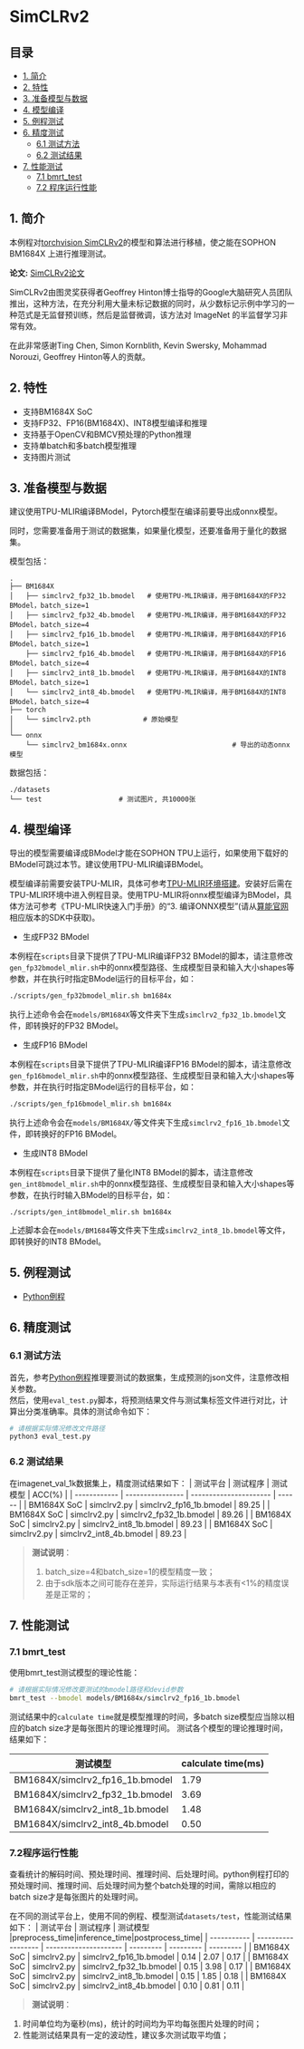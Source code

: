 # SimCLRv2

## 目录

* [1. 简介](#1-简介)
* [2. 特性](#2-特性)
* [3. 准备模型与数据](#3-准备模型与数据)
* [4. 模型编译](#4-模型编译)
* [5. 例程测试](#5-例程测试)
* [6. 精度测试](#6-精度测试)
  * [6.1 测试方法](#61-测试方法)
  * [6.2 测试结果](#62-测试结果)
* [7. 性能测试](#7-性能测试)
  * [7.1 bmrt_test](#71-bmrt_test)
  * [7.2 程序运行性能](#72-程序运行性能)
    
## 1. 简介
本例程对[torchvision SimCLRv2](https://github.com/google-research/simclr)的模型和算法进行移植，使之能在SOPHON BM1684X 上进行推理测试。

**论文:** [SimCLRv2论文](https://arxiv.org/abs/2006.10029)

SimCLRv2由图灵奖获得者Geoffrey Hinton博士指导的Google大脑研究人员团队推出，这种方法，在充分利用大量未标记数据的同时，从少数标记示例中学习的一种范式是无监督预训练，然后是监督微调，该方法对 ImageNet 的半监督学习非常有效。

在此非常感谢Ting Chen, Simon Kornblith, Kevin Swersky, Mohammad Norouzi, Geoffrey Hinton等人的贡献。

## 2. 特性
* 支持BM1684X SoC
* 支持FP32、FP16(BM1684X)、INT8模型编译和推理
* 支持基于OpenCV和BMCV预处理的Python推理
* 支持单batch和多batch模型推理
* 支持图片测试

## 3. 准备模型与数据
建议使用TPU-MLIR编译BModel，Pytorch模型在编译前要导出成onnx模型。

同时，您需要准备用于测试的数据集，如果量化模型，还要准备用于量化的数据集。

模型包括：
```
.
├── BM1684X
│   ├── simclrv2_fp32_1b.bmodel   # 使用TPU-MLIR编译，用于BM1684X的FP32 BModel，batch_size=1
│   ├── simclrv2_fp32_4b.bmodel   # 使用TPU-MLIR编译，用于BM1684X的FP32 BModel，batch_size=4
│   ├── simclrv2_fp16_1b.bmodel   # 使用TPU-MLIR编译，用于BM1684X的FP16 BModel，batch_size=1
    ├── simclrv2_fp16_4b.bmodel   # 使用TPU-MLIR编译，用于BM1684X的FP16 BModel，batch_size=4
│   ├── simclrv2_int8_1b.bmodel   # 使用TPU-MLIR编译，用于BM1684X的INT8 BModel，batch_size=1
│   └── simclrv2_int8_4b.bmodel   # 使用TPU-MLIR编译，用于BM1684X的INT8 BModel，batch_size=4
├── torch
│   └── simclrv2.pth             # 原始模型
│   
└── onnx
    └── simclrv2_bm1684x.onnx                          # 导出的动态onnx模型
```

数据包括：
```
./datasets
└── test                   # 测试图片, 共10000张   
```

## 4. 模型编译
导出的模型需要编译成BModel才能在SOPHON TPU上运行，如果使用下载好的BModel可跳过本节。建议使用TPU-MLIR编译BModel。

模型编译前需要安装TPU-MLIR，具体可参考[TPU-MLIR环境搭建](../../docs/Environment_Install_Guide.md#1-tpu-mlir环境搭建)。安装好后需在TPU-MLIR环境中进入例程目录。使用TPU-MLIR将onnx模型编译为BModel，具体方法可参考《TPU-MLIR快速入门手册》的“3. 编译ONNX模型”(请从[算能官网](https://developer.sophgo.com/site/index/material/31/all.html)相应版本的SDK中获取)。

- 生成FP32 BModel

​本例程在`scripts`目录下提供了TPU-MLIR编译FP32 BModel的脚本，请注意修改`gen_fp32bmodel_mlir.sh`中的onnx模型路径、生成模型目录和输入大小shapes等参数，并在执行时指定BModel运行的目标平台，如：

```bash
./scripts/gen_fp32bmodel_mlir.sh bm1684x 
```

​执行上述命令会在`models/BM1684X`等文件夹下生成`simclrv2_fp32_1b.bmodel`文件，即转换好的FP32 BModel。

- 生成FP16 BModel

​本例程在`scripts`目录下提供了TPU-MLIR编译FP16 BModel的脚本，请注意修改`gen_fp16bmodel_mlir.sh`中的onnx模型路径、生成模型目录和输入大小shapes等参数，并在执行时指定BModel运行的目标平台，如：

```bash
./scripts/gen_fp16bmodel_mlir.sh bm1684x 
```

​执行上述命令会在`models/BM1684X/`等文件夹下生成`simclrv2_fp16_1b.bmodel`文件，即转换好的FP16 BModel。

- 生成INT8 BModel

​本例程在`scripts`目录下提供了量化INT8 BModel的脚本，请注意修改`gen_int8bmodel_mlir.sh`中的onnx模型路径、生成模型目录和输入大小shapes等参数，在执行时输入BModel的目标平台，如：

```shell
./scripts/gen_int8bmodel_mlir.sh bm1684x 
```

​上述脚本会在`models/BM1684`等文件夹下生成`simclrv2_int8_1b.bmodel`等文件，即转换好的INT8 BModel。

## 5. 例程测试
* [Python例程](python/README.md)

## 6. 精度测试
### 6.1 测试方法

首先，参考[Python例程](python/README.md#22-测试图片)推理要测试的数据集，生成预测的json文件，注意修改相关参数。  
然后，使用`eval_test.py`脚本，将预测结果文件与测试集标签文件进行对比，计算出分类准确率。具体的测试命令如下：
```bash
# 请根据实际情况修改文件路径
python3 eval_test.py 
```
### 6.2 测试结果
在imagenet_val_1k数据集上，精度测试结果如下：
|   测试平台    |      测试程序       |        测试模型        | ACC(%) |
| ------------ | ----------------   | ---------------------- | ------ |
| BM1684X SoC | simclrv2.py  | simclrv2_fp16_1b.bmodel  | 89.25  |
| BM1684X SoC | simclrv2.py  | simclrv2_fp32_1b.bmodel  | 89.26  |
| BM1684X SoC | simclrv2.py  | simclrv2_int8_1b.bmodel  | 89.23  |
| BM1684X SoC | simclrv2.py  | simclrv2_int8_4b.bmodel  | 89.23  |


> **测试说明**：  
> 1. batch_size=4和batch_size=1的模型精度一致；
> 2. 由于sdk版本之间可能存在差异，实际运行结果与本表有<1%的精度误差是正常的；
## 7. 性能测试
### 7.1 bmrt_test
使用bmrt_test测试模型的理论性能：
```bash
# 请根据实际情况修改要测试的bmodel路径和devid参数
bmrt_test --bmodel models/BM1684x/simclrv2_fp16_1b.bmodel
```
测试结果中的`calculate time`就是模型推理的时间，多batch size模型应当除以相应的batch size才是每张图片的理论推理时间。
测试各个模型的理论推理时间，结果如下：

|                  测试模型      | calculate time(ms) |
| ----------------------------- | ----------------- |
| BM1684X/simclrv2_fp16_1b.bmodel | 1.79              |
| BM1684X/simclrv2_fp32_1b.bmodel | 3.69              |
| BM1684X/simclrv2_int8_1b.bmodel | 1.48              |
| BM1684X/simclrv2_int8_4b.bmodel | 0.50              |


### 7.2程序运行性能
查看统计的解码时间、预处理时间、推理时间、后处理时间。python例程打印的预处理时间、推理时间、后处理时间为整个batch处理的时间，需除以相应的batch size才是每张图片的处理时间。

在不同的测试平台上，使用不同的例程、模型测试`datasets/test`，性能测试结果如下：
|    测试平台  |     测试程序        |        测试模型       |preprocess_time|inference_time|postprocess_time| 
| ----------- | ------------------ | --------------------- | --------- | --------- | --------- |
| BM1684X SoC  | simclrv2.py   | simclrv2_fp16_1b.bmodel | 0.14      | 2.07      | 0.17      |
| BM1684X SoC  | simclrv2.py   | simclrv2_fp32_1b.bmodel | 0.15      | 3.98      | 0.17      |
| BM1684X SoC  | simclrv2.py   | simclrv2_int8_1b.bmodel | 0.15      | 1.85      | 0.18      |
| BM1684X SoC  | simclrv2.py   | simclrv2_int8_4b.bmodel | 0.10      | 0.81      | 0.11      |


> **测试说明**：  
1. 时间单位均为毫秒(ms)，统计的时间均为平均每张图片处理的时间；
2. 性能测试结果具有一定的波动性，建议多次测试取平均值；


